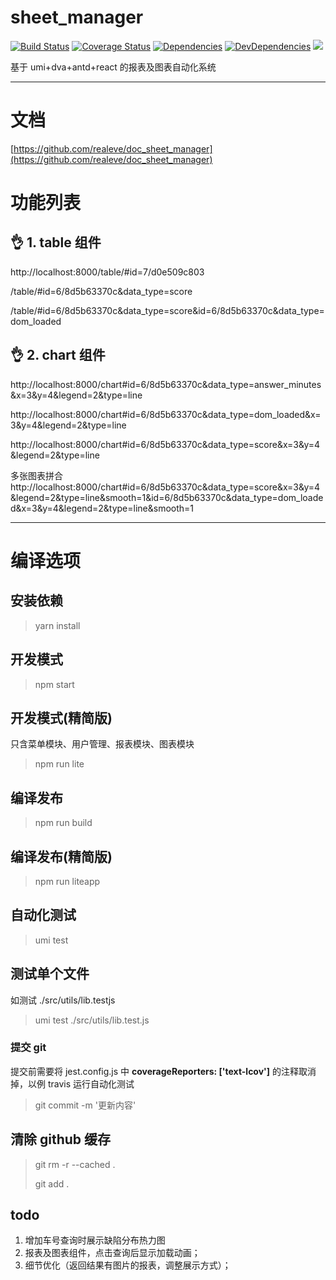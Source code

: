 # sheet_manager

[![Build Status](https://travis-ci.org/realeve/sheet_manager.svg?branch=master)](https://travis-ci.org/realeve/sheet_manager)
[![Coverage Status](https://coveralls.io/repos/github/realeve/sheet_manager/badge.svg?branch=master)](https://coveralls.io/github/realeve/sheet_manager?branch=master)
[![Dependencies](https://img.shields.io/david/realeve/sheet_manager.svg)](https://david-dm.org/realeve/sheet_manager)
[![DevDependencies](https://img.shields.io/david/dev/realeve/sheet_manager.svg)](https://david-dm.org/realeve/sheet_manager?type=dev)
![](https://img.shields.io/github/last-commit/realeve/sheet_manager/master.svg)

基于 umi+dva+antd+react 的报表及图表自动化系统

---

# 文档

[https://github.com/realeve/doc_sheet_manager](https://github.com/realeve/doc_sheet_manager)

# 功能列表

## 👌 1. table 组件

http://localhost:8000/table/#id=7/d0e509c803

/table/#id=6/8d5b63370c&data_type=score

/table/#id=6/8d5b63370c&data_type=score&id=6/8d5b63370c&data_type=dom_loaded

## 👌 2. chart 组件

http://localhost:8000/chart#id=6/8d5b63370c&data_type=answer_minutes&x=3&y=4&legend=2&type=line

http://localhost:8000/chart#id=6/8d5b63370c&data_type=dom_loaded&x=3&y=4&legend=2&type=line

http://localhost:8000/chart#id=6/8d5b63370c&data_type=score&x=3&y=4&legend=2&type=line

多张图表拼合
http://localhost:8000/chart#id=6/8d5b63370c&data_type=score&x=3&y=4&legend=2&type=line&smooth=1&id=6/8d5b63370c&data_type=dom_loaded&x=3&y=4&legend=2&type=line&smooth=1

---

# 编译选项

## 安装依赖

<!-- > cnpm i

关于 cnpm [请参考这里 https://npm.taobao.org/](https://npm.taobao.org/) -->

> yarn install

## 开发模式

> npm start

## 开发模式(精简版)

只含菜单模块、用户管理、报表模块、图表模块

> npm run lite

## 编译发布

> npm run build

## 编译发布(精简版)

> npm run liteapp

## 自动化测试

> umi test

## 测试单个文件

如测试 ./src/utils/lib.testjs

> umi test ./src/utils/lib.test.js

### 提交 git

提交前需要将 jest.config.js 中 **coverageReporters: ['text-lcov']** 的注释取消掉，以例 travis 运行自动化测试

> git commit -m '更新内容'

## 清除 github 缓存

> git rm -r --cached .
>
> git add .


## todo
1. 增加车号查询时展示缺陷分布热力图
2. 报表及图表组件，点击查询后显示加载动画；
3. 细节优化（返回结果有图片的报表，调整展示方式）；